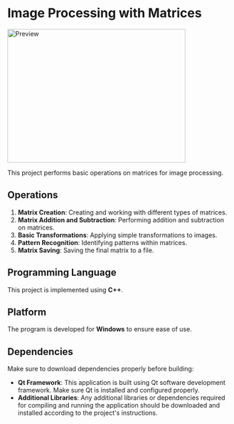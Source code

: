 # Image Processing with Matrices
<img src="https://github.com/Imohraz/images/blob/main/screen.JPG" alt="Preview" width="400" height="300">

This project performs basic operations on matrices for image processing.

## Operations

1. **Matrix Creation**: Creating and working with different types of matrices.
2. **Matrix Addition and Subtraction**: Performing addition and subtraction on matrices.
3. **Basic Transformations**: Applying simple transformations to images.
4. **Pattern Recognition**: Identifying patterns within matrices.
5. **Matrix Saving**: Saving the final matrix to a file.

## Programming Language

This project is implemented using **C++**.

## Platform

The program is developed for **Windows** to ensure ease of use.
## Dependencies

Make sure to download dependencies properly before building:
- **Qt Framework**: This application is built using Qt software development framework. Make sure Qt is installed and configured properly.
- **Additional Libraries**: Any additional libraries or dependencies required for compiling and running the application should be downloaded and installed according to the project's instructions.
